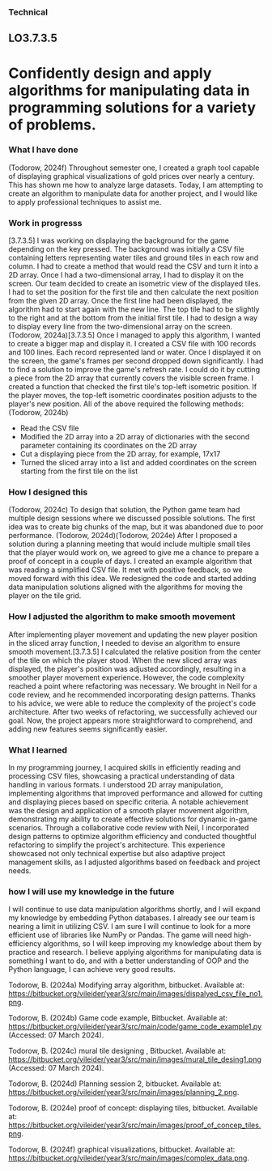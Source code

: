 ### Technical
## LO3.7.3.5
# Confidently design and apply algorithms for manipulating data in programming solutions for a variety of problems.

### What I have done
(Todorow, 2024f)
Throughout semester one, I created a graph tool capable of displaying graphical visualizations of gold prices over nearly a century. This has shown me how to analyze large datasets. Today, I am attempting to create an algorithm to manipulate data for another project, and I would like to apply professional techniques to assist me.
### Work in progresss
[3.7.3.5]
I was working on displaying the background for the game depending on the key pressed. The background was initially a CSV file containing letters representing water tiles and ground tiles in each row and column. I had to create a method that would read the CSV and turn it into a 2D array. Once I had a two-dimensional array, I had to display it on the screen. Our team decided to create an isometric view of the displayed tiles. I had to set the position for the first tile and then calculate the next position from the given 2D array. Once the first line had been displayed, the algorithm had to start again with the new line. The top tile had to be slightly to the right and at the bottom from the initial first tile. I had to design a way to display every line from the two-dimensional array on the screen.
(Todorow, 2024a)[3.7.3.5]
Once I managed to apply this algorithm, I wanted to create a bigger map and display it. I created a CSV file with 100 records and 100 lines. Each record represented land or water. Once I displayed it on the screen, the game's frames per second dropped down significantly. I had to find a solution to improve the game's refresh rate. I could do it by cutting a piece from the 2D array that currently covers the visible screen frame. I created a function that checked the first tile's top-left isometric position. If the player moves, the top-left isometric coordinates position adjusts to the player's new position. All of the above required the following methods:
(Todorow, 2024b)
* Read the CSV file
* Modified the 2D array into a 2D array of dictionaries with the second parameter containing its coordinates on the 2D array
* Cut a displaying piece from the 2D array, for example, 17x17
* Turned the sliced array into a list and added coordinates on the screen starting from the first tile on the list

### How I designed this
(Todorow, 2024c)
To design that solution, the Python game team had multiple design sessions where we discussed possible solutions. The first idea was to create big chunks of the map, but it was abandoned due to poor performance.
(Todorow, 2024d)(Todorow, 2024e)
After I proposed a solution during a planning meeting that would include multiple small tiles that the player would work on, we agreed to give me a chance to prepare a proof of concept in a couple of days. I created an example algorithm that was reading a simplified CSV file. It met with positive feedback, so we moved forward with this idea. We redesigned the code and started adding data manipulation solutions aligned with the algorithms for moving the player on the tile grid.
### How I adjusted the algorithm to make smooth movement
After implementing player movement and updating the new player position in the sliced array function, I needed to devise an algorithm to ensure smooth movement.[3.7.3.5] I calculated the relative position from the center of the tile on which the player stood. When the new sliced array was displayed, the player's position was adjusted accordingly, resulting in a smoother player movement experience. However, the code complexity reached a point where refactoring was necessary.
We brought in Neil for a code review, and he recommended incorporating design patterns. Thanks to his advice, we were able to reduce the complexity of the project's code architecture. After two weeks of refactoring, we successfully achieved our goal. Now, the project appears more straightforward to comprehend, and adding new features seems significantly easier.
### What I learned
In my programming journey, I acquired skills in efficiently reading and processing CSV files, showcasing a practical understanding of data handling in various formats. I understood 2D array manipulation, implementing algorithms that improved performance and allowed for cutting and displaying pieces based on specific criteria. A notable achievement was the design and application of a smooth player movement algorithm, demonstrating my ability to create effective solutions for dynamic in-game scenarios. Through a collaborative code review with Neil, I incorporated design patterns to optimize algorithm efficiency and conducted thoughtful refactoring to simplify the project's architecture. This experience showcased not only technical expertise but also adaptive project management skills, as I adjusted algorithms based on feedback and project needs. 
### how I will use my knowledge in the future
I will continue to use data manipulation algorithms shortly, and I will expand my knowledge by embedding Python databases. I already see our team is nearing a limit in utilizing CSV.
I am sure I will continue to look for a more efficient use of libraries like NumPy or Pandas. The game will need high-efficiency algorithms, so I will keep improving my knowledge about them by practice and research.
I believe applying algorithms for manipulating data is something I want to do, and with a better understanding of OOP and the Python language, I can achieve very good results.


Todorow, B. (2024a) Modifying array algorithm, bitbucket. Available at: https://bitbucket.org/vileider/year3/src/main/images/dispalyed_csv_file_no1.png. 

Todorow, B. (2024b) Game code example, Bitbucket. Available at: https://bitbucket.org/vileider/year3/src/main/code/game_code_example1.py (Accessed: 07 March 2024). 

Todorow, B. (2024c) mural tile designing , Bitbucket. Available at: https://bitbucket.org/vileider/year3/src/main/images/mural_tile_desing1.png (Accessed: 07 March 2024). 

Todorow, B. (2024d) Planning session 2, bitbucket. Available at: https://bitbucket.org/vileider/year3/src/main/images/planning_2.png. 

Todorow, B. (2024e) proof of concept: displaying tiles, bitbucket. Available at: https://bitbucket.org/vileider/year3/src/main/images/proof_of_concep_tiles.png. 

Todorow, B. (2024f) graphical visualizations, bitbucket. Available at: https://bitbucket.org/vileider/year3/src/main/images/complex_data.png. 